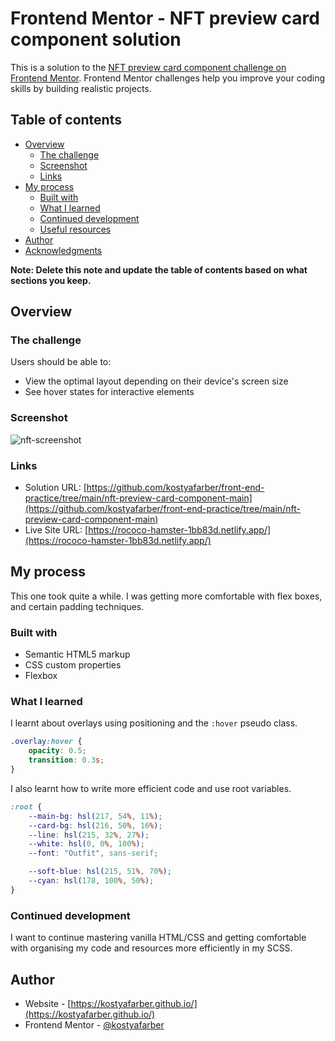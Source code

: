 # Frontend Mentor - NFT preview card component solution

This is a solution to the [NFT preview card component challenge on Frontend Mentor](https://www.frontendmentor.io/challenges/nft-preview-card-component-SbdUL_w0U). Frontend Mentor challenges help you improve your coding skills by building realistic projects. 

## Table of contents

- [Overview](#overview)
  - [The challenge](#the-challenge)
  - [Screenshot](#screenshot)
  - [Links](#links)
- [My process](#my-process)
  - [Built with](#built-with)
  - [What I learned](#what-i-learned)
  - [Continued development](#continued-development)
  - [Useful resources](#useful-resources)
- [Author](#author)
- [Acknowledgments](#acknowledgments)

**Note: Delete this note and update the table of contents based on what sections you keep.**

## Overview

### The challenge

Users should be able to:

- View the optimal layout depending on their device's screen size
- See hover states for interactive elements

### Screenshot

![nft-screenshot]

### Links

- Solution URL: [https://github.com/kostyafarber/front-end-practice/tree/main/nft-preview-card-component-main](https://github.com/kostyafarber/front-end-practice/tree/main/nft-preview-card-component-main)
- Live Site URL: [https://rococo-hamster-1bb83d.netlify.app/](https://rococo-hamster-1bb83d.netlify.app/)

## My process
This one took quite a while. I was getting more comfortable with flex boxes, and certain padding techniques. 

### Built with

- Semantic HTML5 markup
- CSS custom properties
- Flexbox

### What I learned

I learnt about overlays using positioning and the `:hover` pseudo class.

```scss
.overlay:hover {
    opacity: 0.5;
    transition: 0.3s;
}
```

I also learnt how to write more efficient code and use root variables.

```scss
:root {
    --main-bg: hsl(217, 54%, 11%);
    --card-bg: hsl(216, 50%, 16%);
    --line: hsl(215, 32%, 27%);
    --white: hsl(0, 0%, 100%);
    --font: "Outfit", sans-serif;

    --soft-blue: hsl(215, 51%, 70%);
    --cyan: hsl(178, 100%, 50%);
}
```


### Continued development
I want to continue mastering vanilla HTML/CSS and getting comfortable with organising my code and resources more efficiently in my SCSS.

## Author

- Website - [https://kostyafarber.github.io/](https://kostyafarber.github.io/)
- Frontend Mentor - [@kostyafarber](https://www.frontendmentor.io/profile/kostyafarber)

[nft-screenshot]: /images/nft-card.png